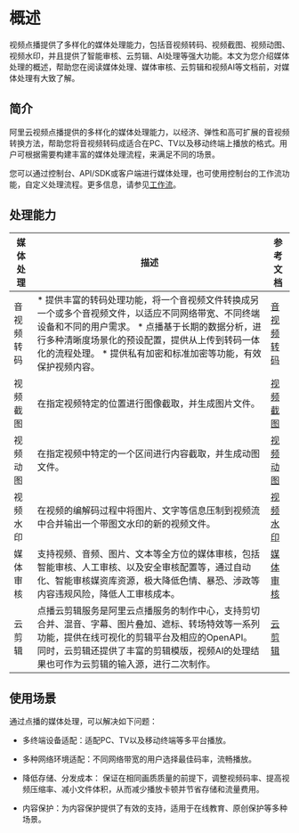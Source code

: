 概述 
=======================

视频点播提供了多样化的媒体处理能力，包括音视频转码、视频截图、视频动图、视频水印，并且提供了智能审核、云剪辑、AI处理等强大功能。本文为您介绍媒体处理的概述，帮助您在阅读媒体处理、媒体审核、云剪辑和视频AI等文档前，对媒体处理有大致了解。

简介 
-----------------------

阿里云视频点播提供的多样化的媒体处理能力，以经济、弹性和高可扩展的音视频转换方法，帮助您将音视频转码成适合在PC、TV以及移动终端上播放的格式。用户可根据需要构建丰富的媒体处理流程，来满足不同的场景。

您可以通过控制台、API/SDK或客户端进行媒体处理，也可使用控制台的工作流功能，自定义处理流程。更多信息，请参见[工作流](/intl.zh-CN/开发指南/媒体处理/工作流.md)。

处理能力 
-------------------------



| 媒体处理  |                                                                                                                                  描述                                                                                                                                  |                          参考文档                           |
|-------|----------------------------------------------------------------------------------------------------------------------------------------------------------------------------------------------------------------------------------------------------------------------|---------------------------------------------------------|
| 音视频转码 | * 提供丰富的转码处理功能，将一个音视频文件转换成另一个或多个音视频文件，以适应不同网络带宽、不同终端设备和不同的用户需求。   * 点播基于长期的数据分析，进行多种清晰度场景化的预设配置，提供从上传到转码一体化的流程处理。   * 提供私有加密和标准加密等功能，有效保护视频内容。    | [音视频转码](/intl.zh-CN/开发指南/媒体处理/音视频转码.md) |
| 视频截图  | 在指定视频特定的位置进行图像截取，并生成图片文件。                                                                                                                                                                                                                                            | [视频截图](/intl.zh-CN/开发指南/媒体处理/视频截图.md)   |
| 视频动图  | 在指定视频中特定的一个区间进行内容截取，并生成动图文件。                                                                                                                                                                                                                                         | [视频动图](/intl.zh-CN/开发指南/媒体处理/视频动图.md)   |
| 视频水印  | 在视频的编解码过程中将图片、文字等信息压制到视频流中合并输出一个带图文水印的新的视频文件。                                                                                                                                                                                                                        | [视频水印](/intl.zh-CN/开发指南/媒体处理/视频水印.md)   |
| 媒体审核  | 支持视频、音频、图片、文本等全方位的媒体审核，包括智能审核、人工审核、以及安全审核配置等，通过自动化、智能审核媒资库资源，极大降低色情、暴恐、涉政等内容违规风险，降低人工审核成本。                                                                                                                                                                           | [媒体审核](/intl.zh-CN/开发指南/媒体审核/概述.md)     |
| 云剪辑   | 点播云剪辑服务是阿里云点播服务的制作中心，支持剪切合并、混音、字幕、图片叠加、遮标、转场特效等一系列功能，提供在线可视化的剪辑平台及相应的OpenAPI。 同时，云剪辑还提供了丰富的剪辑模版，视频AI的处理结果也可作为云剪辑的输入源，进行二次制作。                                                                                                                         | [云剪辑](/intl.zh-CN/开发指南/云剪辑/概述.md)       |



使用场景 
-------------------------

通过点播的媒体处理，可以解决如下问题：

* 多终端设备适配：适配PC、TV以及移动终端等多平台播放。

  

* 多种网络环境适配：不同网络带宽的用户选择最佳码率，流畅播放。

  

* 降低存储、分发成本： 保证在相同画质质量的前提下，调整视频码率、提高视频压缩率、减小文件体积，从而减少播放卡顿并节省存储和流量费用。

  

* 内容保护：为内容保护提供了有效的支持，适用于在线教育、原创保护等多种场景。

  



